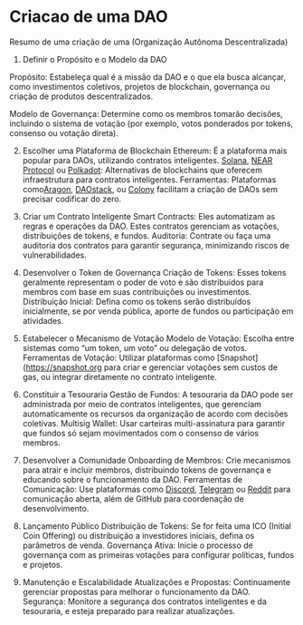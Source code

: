 # Criacao de uma DAO
Resumo de uma criação de uma (Organização Autônoma Descentralizada)
1. Definir o Propósito e o Modelo da DAO

Propósito: Estabeleça qual é a missão da DAO e o que ela busca alcançar, como investimentos coletivos, projetos de blockchain, governança ou criação de produtos descentralizados.

Modelo de Governança: Determine como os membros tomarão decisões, incluindo o sistema de votação (por exemplo, votos ponderados por tokens, consenso ou votação direta).

2. Escolher uma Plataforma de Blockchain
Ethereum: É a plataforma mais popular para DAOs, utilizando contratos inteligentes.
[Solana](https://solana.com), [NEAR Protocol](https://near.org) ou [Polkadot](https://polkadot.network): Alternativas de blockchains que oferecem infraestrutura para contratos inteligentes.
Ferramentas: Plataformas como[Aragon](https://aragon.org), [DAOstack](https://daostack.io), ou [Colony](https://colony.io) facilitam a criação de DAOs sem precisar codificar do zero.

3. Criar um Contrato Inteligente
Smart Contracts: Eles automatizam as regras e operações da DAO. Estes contratos gerenciam as votações, distribuições de tokens, e fundos.
Auditoria: Contrate ou faça uma auditoria dos contratos para garantir segurança, minimizando riscos de vulnerabilidades.

4. Desenvolver o Token de Governança
Criação de Tokens: Esses tokens geralmente representam o poder de voto e são distribuídos para membros com base em suas contribuições ou investimentos.
Distribuição Inicial: Defina como os tokens serão distribuídos inicialmente, se por venda pública, aporte de fundos ou participação em atividades.

5. Estabelecer o Mecanismo de Votação
Modelo de Votação: Escolha entre sistemas como “um token, um voto” ou delegação de votos.
Ferramentas de Votação: Utilizar plataformas como [Snapshot](https://snapshot.org para criar e gerenciar votações sem custos de gas, ou integrar diretamente no contrato inteligente.

6. Constituir a Tesouraria
Gestão de Fundos: A tesouraria da DAO pode ser administrada por meio de contratos inteligentes, que gerenciam automaticamente os recursos da organização de acordo com decisões coletivas.
Multisig Wallet: Usar carteiras multi-assinatura para garantir que fundos só sejam movimentados com o consenso de vários membros.

7. Desenvolver a Comunidade
Onboarding de Membros: Crie mecanismos para atrair e incluir membros, distribuindo tokens de governança e educando sobre o funcionamento da DAO.
Ferramentas de Comunicação: Use plataformas como [Discord](https://discord.com), [Telegram](https://telegram.org) ou [Reddit](https://reddit.com) para comunicação aberta, além de GitHub para coordenação de desenvolvimento.
8. Lançamento Público
Distribuição de Tokens: Se for feita uma ICO (Initial Coin Offering) ou distribuição a investidores iniciais, defina os parâmetros de venda.
Governança Ativa: Inicie o processo de governança com as primeiras votações para configurar políticas, fundos e projetos.
9. Manutenção e Escalabilidade
Atualizações e Propostas: Continuamente gerenciar propostas para melhorar o funcionamento da DAO.
Segurança: Monitore a segurança dos contratos inteligentes e da tesouraria, e esteja preparado para realizar atualizações.
